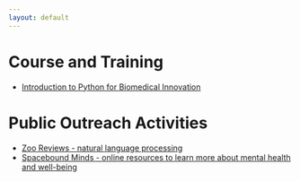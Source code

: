 ```yaml
---
layout: default
---
```


# Course and Training
- [Introduction to Python for Biomedical Innovation](https://hanane-issa.github.io/python-crash-course/intro.html)

# Public Outreach Activities
- [Zoo Reviews - natural language processing](https://ai4bi-cdt.github.io/NLP_workshop_zoo_reviews/)
- [Spacebound Minds - online resources to learn more about mental health and well-being](https://ai4bi-cdt.github.io/spacebound-minds-resources/)

